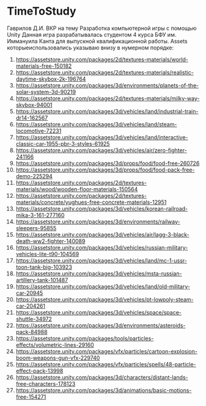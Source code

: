 # TimeToStudy
Гаврилов Д.И. ВКР на тему Разработка компьютерной игры с помощью Unity
Данная игра разрабатывалась студентом 4 курса БФУ им. Иммануила Канта для выпускной квалификационной работы.
Assets которыеиспользовались указываю внизу в нумерном порядке:
1. https://assetstore.unity.com/packages/2d/textures-materials/world-materials-free-150182
2. https://assetstore.unity.com/packages/2d/textures-materials/realistic-daytime-skybox-2k-196764
3. https://assetstore.unity.com/packages/3d/environments/planets-of-the-solar-system-3d-90219
4. https://assetstore.unity.com/packages/2d/textures-materials/milky-way-skybox-94001
5. https://assetstore.unity.com/packages/3d/vehicles/land/industrial-train-dr14-162567
6. https://assetstore.unity.com/packages/3d/vehicles/land/steam-locomotive-72231
7. https://assetstore.unity.com/packages/3d/vehicles/land/interactive-classic-car-1955-pbr-3-styles-61925
8. https://assetstore.unity.com/packages/3d/vehicles/air/zero-fighter-241166
9. https://assetstore.unity.com/packages/3d/props/food/food-free-260726
10. https://assetstore.unity.com/packages/3d/props/food/food-pack-free-demo-225294
11. https://assetstore.unity.com/packages/2d/textures-materials/wood/wooden-floor-materials-150564
12. https://assetstore.unity.com/packages/2d/textures-materials/concrete/yughues-free-concrete-materials-12951
13. https://assetstore.unity.com/packages/3d/vehicles/korean-railroad-mika-3-161-277160
14. https://assetstore.unity.com/packages/3d/environments/railway-sleepers-95855
15. https://assetstore.unity.com/packages/3d/vehicles/air/lagg-3-black-death-ww2-fighter-140089
16. https://assetstore.unity.com/packages/3d/vehicles/russian-military-vehicles-lite-t90-104569
17. https://assetstore.unity.com/packages/3d/vehicles/land/mc-1-ussr-toon-tank-big-103923
18. https://assetstore.unity.com/packages/3d/vehicles/msta-russian-artillery-tank-101487
19. https://assetstore.unity.com/packages/3d/vehicles/land/old-military-car-20945
20. https://assetstore.unity.com/packages/3d/vehicles/pt-lowpoly-steam-car-204261
21. https://assetstore.unity.com/packages/3d/vehicles/space/space-shuttle-34972
22. https://assetstore.unity.com/packages/3d/environments/asteroids-pack-84988
23. https://assetstore.unity.com/packages/tools/particles-effects/volumetric-lines-29160
24. https://assetstore.unity.com/packages/vfx/particles/cartoon-explosion-boom-weapons-gun-vfx-229740
25. https://assetstore.unity.com/packages/vfx/particles/spells/48-particle-effect-pack-13998
26. https://assetstore.unity.com/packages/3d/characters/distant-lands-free-characters-178123
27. https://assetstore.unity.com/packages/3d/animations/basic-motions-free-154271
